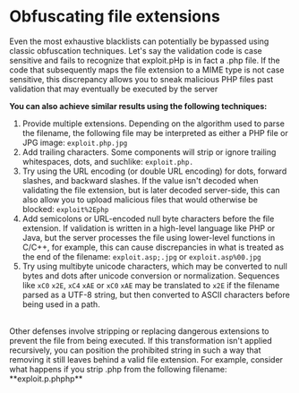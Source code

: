 # Obfuscating file extensions

Even the most exhaustive blacklists can potentially be bypassed using classic obfuscation techniques. Let's say the validation code is case sensitive and fails to recognize that exploit.pHp is in fact a .php file. If the code that subsequently maps the file extension to a MIME type is not case sensitive, this discrepancy allows you to sneak malicious PHP files past validation that may eventually be executed by the server

**You can also achieve similar results using the following techniques:**<br>
1) Provide multiple extensions. Depending on the algorithm used to parse the filename, the following file may be interpreted as either a PHP file or JPG image: `exploit.php.jpg`
2) Add trailing characters. Some components will strip or ignore trailing whitespaces, dots, and suchlike: `exploit.php.`
3) Try using the URL encoding (or double URL encoding) for dots, forward slashes, and backward slashes. If the value isn't decoded when validating the file extension, but is later decoded server-side, this can also allow you to upload malicious files that would otherwise be blocked: `exploit%2Ephp`
4) Add semicolons or URL-encoded null byte characters before the file extension. If validation is written in a high-level language like PHP or Java, but the server processes the file using lower-level functions in C/C++, for example, this can cause discrepancies in what is treated as the end of the filename: `exploit.asp;.jpg` or `exploit.asp%00.jpg`
5) Try using multibyte unicode characters, which may be converted to null bytes and dots after unicode conversion or normalization. Sequences like `xC0` `x2E`, `xC4` `xAE` or `xC0` `xAE` may be translated to `x2E` if the filename parsed as a UTF-8 string, but then converted to ASCII characters before being used in a path.<br>
<br>
Other defenses involve stripping or replacing dangerous extensions to prevent the file from being executed. If this transformation isn't applied recursively, you can position the prohibited string in such a way that removing it still leaves behind a valid file extension. For example, consider what happens if you strip .php from the following filename:<br>
**exploit.p.phphp**

